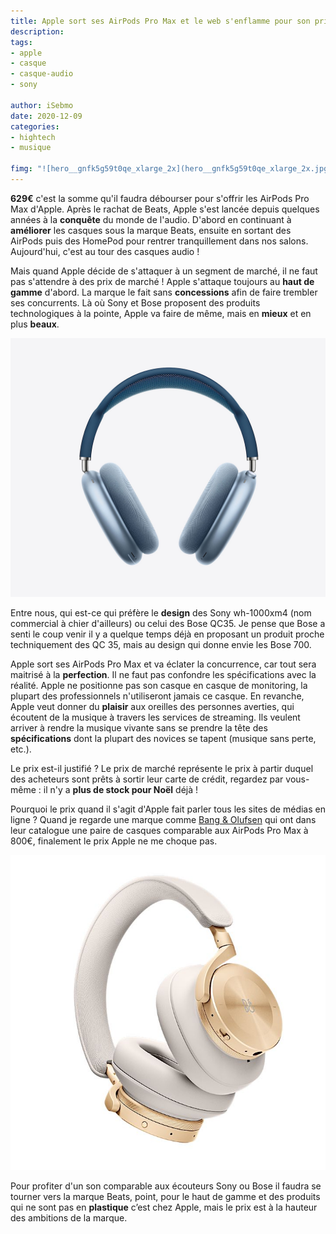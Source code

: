 ```yaml
---
title: Apple sort ses AirPods Pro Max et le web s'enflamme pour son prix
description: 
tags:
- apple
- casque
- casque-audio
- sony

author: iSebmo
date: 2020-12-09
categories:
- hightech
- musique

fimg: "![hero__gnfk5g59t0qe_xlarge_2x](hero__gnfk5g59t0qe_xlarge_2x.jpg)"
---
```


**629€** c'est la somme qu'il faudra débourser pour s'offrir les AirPods Pro Max d'Apple. Après le rachat de Beats, Apple s'est lancée depuis quelques années à la **conquête** du monde de l'audio. D'abord en continuant à **améliorer** les casques sous la marque Beats, ensuite en sortant des AirPods puis des HomePod pour rentrer tranquillement dans nos salons. Aujourd'hui, c'est au tour des casques audio ! 

Mais quand Apple décide de s'attaquer à un segment de marché, il ne faut pas s'attendre à des prix de marché ! Apple s'attaque toujours au **haut de gamme** d'abord. La marque le fait sans **concessions** afin de faire trembler ses concurrents. Là où Sony et Bose proposent des produits technologiques à la pointe, Apple va faire de même, mais en **mieux** et en plus **beaux**.

![design_colors_blue_front__ddfias5frxqq_xlarge_2x](design_colors_blue_front__ddfias5frxqq_xlarge_2x.jpg)

Entre nous, qui est-ce qui préfère le **design** des Sony wh-1000xm4 (nom commercial à chier d'ailleurs) ou celui des Bose QC35. Je pense que Bose a senti le coup venir il y a quelque temps déjà en proposant un produit proche techniquement des QC 35, mais au design qui donne envie les Bose 700.

Apple sort ses AirPods Pro Max et va éclater la concurrence, car tout sera maitrisé à la **perfection**. Il ne faut pas confondre les spécifications avec la réalité. Apple ne positionne pas son casque en casque de monitoring, la plupart des professionnels n'utiliseront jamais ce casque. En revanche, Apple veut donner du **plaisir** aux oreilles des personnes averties, qui écoutent de la musique à travers les services de streaming. Ils veulent arriver à rendre la musique vivante sans se prendre la tête des **spécifications** dont la plupart des novices se tapent (musique sans perte, etc.).

Le prix est-il justifié ? Le prix de marché représente le prix à partir duquel des acheteurs sont prêts à sortir leur carte de crédit, regardez par vous-même : il n'y a **plus de stock pour Noël** déjà !

Pourquoi le prix quand il s'agit d'Apple fait parler tous les sites de médias en ligne ? Quand je regarde une marque comme [Bang & Olufsen](https://www.bang-olufsen.com/fr/casques/beoplay-h95?variant=beoplay-h95-black) qui ont dans leur catalogue une paire de casques comparable aux AirPods Pro Max à 800€, finalement le prix Apple ne me choque pas. 

![H95_gold_sidefullleft](H95_gold_sidefullleft.jpg)

Pour profiter d'un son comparable aux écouteurs Sony ou Bose il faudra se tourner vers la marque Beats, point, pour le haut de gamme et des produits qui ne sont pas en **plastique** c’est chez Apple, mais le prix est à la hauteur des ambitions de la marque. 